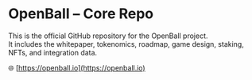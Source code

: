 # OpenBall – Core Repo

This is the official GitHub repository for the OpenBall project.  
It includes the whitepaper, tokenomics, roadmap, game design, staking, NFTs, and integration data.

🌐 [https://openball.io](https://openball.io)
